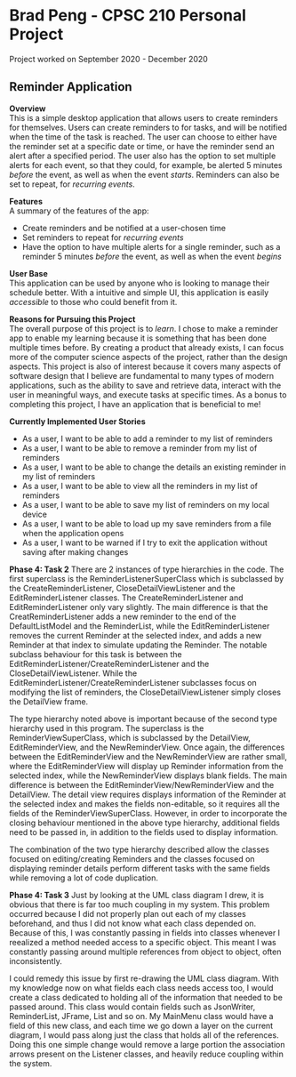 # Brad Peng - CPSC 210 Personal Project
Project worked on September 2020 - December 2020
## Reminder Application

**Overview**
<br />
This is a simple desktop application that allows users to create reminders for themselves.
Users can create reminders to for tasks, and will be notified when the time of the task is reached.
The user can choose to either have the reminder set at a specific date or time, 
or have the reminder send an alert after a specified period. 
The user also has the option to set multiple alerts for each event, so that they could, 
for example, be alerted 5 minutes *before* the event, as well as when the event *starts*.
Reminders can also be set to repeat, for *recurring events*.


**Features**
<br />
A summary of the features of the app:
- Create reminders and be notified at a user-chosen time
- Set reminders to repeat for *recurring events*
- Have the option to have multiple alerts for a single reminder, such as 
a reminder 5 minutes *before* the event, as well as when the event *begins*

**User Base**
<br />
This application can be used by anyone who is looking to manage their schedule better. 
With a intuitive and simple UI, this application is easily *accessible* to those who could benefit from it.

**Reasons for Pursuing this Project**
<br />
The overall purpose of this project is to *learn*. I chose to make a reminder app to enable my learning 
because it is something that has been done multiple times before. 
By creating a product that already exists, I can focus more of the computer science aspects of the project, 
rather than the design aspects. This project is also of interest because it covers many aspects of software design 
that I believe are fundamental to many types of modern applications, such as the ability to save and retrieve data,
interact with the user in meaningful ways, and execute tasks at specific times. As a bonus to completing this project,
I have an application that is beneficial to me!

**Currently Implemented User Stories**
- As a user, I want to be able to add a reminder to my list of reminders
- As a user, I want to be able to remove a reminder from my list of reminders
- As a user, I want to be able to change the details an existing reminder in my list of reminders
- As a user, I want to be able to view all the reminders in my list of reminders
- As a user, I want to be able to save my list of reminders on my local device
- As a user, I want to be able to load up my save reminders from a file when the application opens
- As a user, I want to be warned if I try to exit the application without saving after making changes

**Phase 4: Task 2**
There are 2 instances of type hierarchies in the code. The first superclass is the ReminderListenerSuperClass
which is subclassed by the CreateReminderListener, CloseDetailViewListener and the EditReminderListener classes.
The CreateReminderListener and EditReminderListener only vary slightly. The main difference is that
the CreatReminderListener adds a new reminder to the end of the DefaultListModel and the ReminderList, while the 
EditReminderListener removes the current Reminder at the selected index, and adds a new Reminder at that index to 
simulate updating the Reminder. The notable subclass behaviour for this task is between the 
EditReminderListener/CreateReminderListener and the CloseDetailViewListener. While the
EditReminderListener/CreateReminderListener subclasses focus on modifying the list of reminders,
the CloseDetailViewListener simply closes the DetailView frame.

The type hierarchy noted above is important because of the second type hierarchy used in this program.
The superclass is the ReminderViewSuperClass, which is subclassed by the DetailView, EditReminderView, and the
NewReminderView. Once again, the differences between the EditReminderView and the NewReminderView are rather 
small, where the EditReminderView will display up Reminder information from the selected index, while the 
NewReminderView displays blank fields. The main difference is between the EditReminderView/NewReminderView
and the DetailView. The detail view requires displays information of the Reminder at the selected index
and makes the fields non-editable, so it requires all the fields of the ReminderViewSuperClass. However,
in order to incorporate the closing behaviour mentioned in the above type hierarchy, additional fields 
need to be passed in, in addition to the fields used to display information. 

The combination of the two type hierarchy described allow the classes focused on editing/creating 
Reminders and the classes
focused on displaying reminder details perform different tasks with the same fields while removing
a lot of code duplication.

**Phase 4: Task 3**
Just by looking at the UML class diagram I drew, it is obvious that there is far too much coupling in my system.
This problem occurred because I did not properly plan out each of my classes beforehand, and thus I did not know
what each class depended on. Because of this, I was constantly passing in fields into classes whenever I reealized
a method needed access to a specific object. This meant I was constantly passing around multiple references from 
object to object, often inconsistently. 

I could remedy this issue by first re-drawing the UML class diagram. With my knowledge now on what fields each 
class needs access too, I would create a class dedicated to holding all of the information that
 needed to be passed around. This class would contain fields such as JsonWriter, ReminderList, JFrame, List and so
 on. My MainMenu class would have a field of this new class, and each time we go down a layer on the current diagram,
 I would pass along just the class that holds all of the references. Doing this one simple change would remove
 a large portion the association arrows present on the Listener classes, and heavily reduce coupling within the system.
 
 
